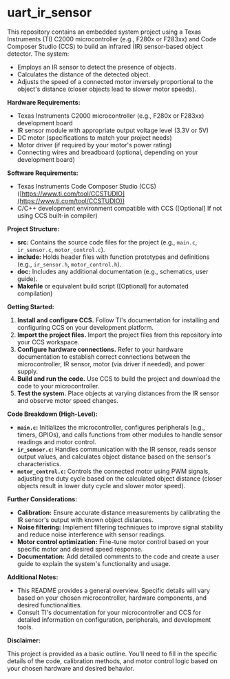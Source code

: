 # uart_ir_sensor



This repository contains an embedded system project using a Texas Instruments (TI) C2000 microcontroller (e.g., F280x or F283xx) and Code Composer Studio (CCS) to build an infrared (IR) sensor-based object detector. The system:

* Employs an IR sensor to detect the presence of objects.
* Calculates the distance of the detected object.
* Adjusts the speed of a connected motor inversely proportional to the object's distance (closer objects lead to slower motor speeds).

**Hardware Requirements:**

* Texas Instruments C2000 microcontroller (e.g., F280x or F283xx) development board
* IR sensor module with appropriate output voltage level (3.3V or 5V)
* DC motor (specifications to match your project needs)
* Motor driver (if required by your motor's power rating)
* Connecting wires and breadboard (optional, depending on your development board)

**Software Requirements:**

* Texas Instruments Code Composer Studio (CCS) ([https://www.ti.com/tool/CCSTUDIO](https://www.ti.com/tool/CCSTUDIO))
* C/C++ development environment compatible with CCS ([Optional] If not using CCS built-in compiler)

**Project Structure:**

* **src:** Contains the source code files for the project (e.g., `main.c`, `ir_sensor.c`, `motor_control.c`).
* **include:** Holds header files with function prototypes and definitions (e.g., `ir_sensor.h`, `motor_control.h`).
* **doc:** Includes any additional documentation (e.g., schematics, user guide).
* **Makefile** or equivalent build script ([Optional] for automated compilation)

**Getting Started:**

1. **Install and configure CCS.** Follow TI's documentation for installing and configuring CCS on your development platform.
2. **Import the project files.** Import the project files from this repository into your CCS workspace.
3. **Configure hardware connections.** Refer to your hardware documentation to establish correct connections between the microcontroller, IR sensor, motor (via driver if needed), and power supply.
4. **Build and run the code.** Use CCS to build the project and download the code to your microcontroller.
5. **Test the system.** Place objects at varying distances from the IR sensor and observe motor speed changes.

**Code Breakdown (High-Level):**

* **`main.c`:** Initializes the microcontroller, configures peripherals (e.g., timers, GPIOs), and calls functions from other modules to handle sensor readings and motor control.
* **`ir_sensor.c`:** Handles communication with the IR sensor, reads sensor output values, and calculates object distance based on the sensor's characteristics.
* **`motor_control.c`:** Controls the connected motor using PWM signals, adjusting the duty cycle based on the calculated object distance (closer objects result in lower duty cycle and slower motor speed).

**Further Considerations:**

* **Calibration:** Ensure accurate distance measurements by calibrating the IR sensor's output with known object distances.
* **Noise filtering:** Implement filtering techniques to improve signal stability and reduce noise interference with sensor readings.
* **Motor control optimization:** Fine-tune motor control based on your specific motor and desired speed response.
* **Documentation:** Add detailed comments to the code and create a user guide to explain the system's functionality and usage.

**Additional Notes:**

* This README provides a general overview. Specific details will vary based on your chosen microcontroller, hardware components, and desired functionalities.
* Consult TI's documentation for your microcontroller and CCS for detailed information on configuration, peripherals, and development tools.

**Disclaimer:**

This project is provided as a basic outline. You'll need to fill in the specific details of the code, calibration methods, and motor control logic based on your chosen hardware and desired behavior.
